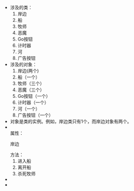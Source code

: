 <html lang="en">

<head>
	<meta charset="utf-8" />
	<title>作业9</title>
</head>

<body>
	<div>
		<ul>
			<li>
				涉及的类：
				<ol>
					<li>岸边</li>
					<li>船</li>
					<li>牧师</li>
					<li>恶魔</li>
					<li>Go按钮</li>
					<li>计时器</li>
					<li>河</li>
					<li>广告按钮</li>
				</ol>
			</li>
			<li>
				涉及的对象：
				<ol>
					<li>岸边(两个)</li>
					<li>船（一个）</li>
					<li>牧师（三个）</li>
					<li>恶魔（三个）</li>
					<li>Go按钮（一个）</li>
					<li>计时器（一个）</li>
					<li>河（一个）</li>
					<li>广告按钮（一个）</li>
				</ol>
			</li>
			<li>
				对象是类的实例。例如，岸边类只有1个，而岸边对象有两个。
			</li>
			<li><br />
				属性：
				<p>岸边</p>
				方法：
				<ol>
					<li>进入船</li>
					<li>离开船</li>
					<li>杀死牧师</li>
				</ol>
			</li>
			<li><br />
			</li>
			<li>
			</li>
		</ul>
	</div>
</body>
</html>
